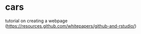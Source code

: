 # cars
tutorial on creating a webpage (https://resources.github.com/whitepapers/github-and-rstudio/)
